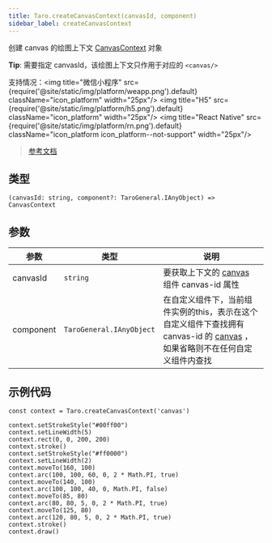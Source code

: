 ```yaml
---
title: Taro.createCanvasContext(canvasId, component)
sidebar_label: createCanvasContext
---
```


创建 canvas 的绘图上下文 [CanvasContext](/docs/apis/canvas/CanvasContext) 对象

**Tip**: 需要指定 canvasId，该绘图上下文只作用于对应的 `<canvas/>`

支持情况：<img title="微信小程序" src={require('@site/static/img/platform/weapp.png').default} className="icon_platform" width="25px"/> <img title="H5" src={require('@site/static/img/platform/h5.png').default} className="icon_platform" width="25px"/> <img title="React Native" src={require('@site/static/img/platform/rn.png').default} className="icon_platform icon_platform--not-support" width="25px"/>

> [参考文档](https://developers.weixin.qq.com/miniprogram/dev/api/canvas/wx.createCanvasContext.html)

## 类型

```tsx
(canvasId: string, component?: TaroGeneral.IAnyObject) => CanvasContext
```

## 参数

| 参数 | 类型 | 说明 |
| --- | --- | --- |
| canvasId | `string` | 要获取上下文的 [canvas](/docs/components/canvas) 组件 canvas-id 属性 |
| component | `TaroGeneral.IAnyObject` | 在自定义组件下，当前组件实例的this，表示在这个自定义组件下查找拥有 canvas-id 的 [canvas](/docs/components/canvas) ，如果省略则不在任何自定义组件内查找 |

## 示例代码

```tsx
const context = Taro.createCanvasContext('canvas')

context.setStrokeStyle("#00ff00")
context.setLineWidth(5)
context.rect(0, 0, 200, 200)
context.stroke()
context.setStrokeStyle("#ff0000")
context.setLineWidth(2)
context.moveTo(160, 100)
context.arc(100, 100, 60, 0, 2 * Math.PI, true)
context.moveTo(140, 100)
context.arc(100, 100, 40, 0, Math.PI, false)
context.moveTo(85, 80)
context.arc(80, 80, 5, 0, 2 * Math.PI, true)
context.moveTo(125, 80)
context.arc(120, 80, 5, 0, 2 * Math.PI, true)
context.stroke()
context.draw()
```
